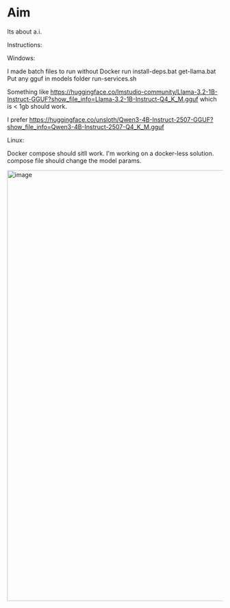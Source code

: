 # Aim
Its about a.i.

Instructions:

Windows:

I made batch files to run without Docker
run
install-deps.bat
get-llama.bat
Put any gguf in models folder
run-services.sh

Something like 
https://huggingface.co/lmstudio-community/Llama-3.2-1B-Instruct-GGUF?show_file_info=Llama-3.2-1B-Instruct-Q4_K_M.gguf
which is < 1gb should work.



I prefer https://huggingface.co/unsloth/Qwen3-4B-Instruct-2507-GGUF?show_file_info=Qwen3-4B-Instruct-2507-Q4_K_M.gguf

Linux:

Docker compose should sitll work. I'm working on a docker-less solution.
compose file should change the model params.


<img width="1916" height="1008" alt="image" src="https://github.com/user-attachments/assets/cd2009dc-2a02-4145-a7c8-1dd06762f3a8" />


